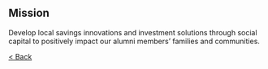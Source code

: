 ## Mission

Develop local savings innovations and investment solutions through social capital to positively impact our alumni members’ families and communities.

[< Back](../README.md)
